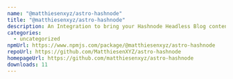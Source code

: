 ```yaml
---
name: "@matthiesenxyz/astro-hashnode"
title: "@matthiesenxyz/astro-hashnode"
description: An Integration to bring your Hashnode Headless Blog content into Astro!
categories:
  - uncategorized
npmUrl: https://www.npmjs.com/package/@matthiesenxyz/astro-hashnode
repoUrl: https://github.com/MatthiesenXYZ/astro-hashnode
homepageUrl: https://github.com/matthiesenxyz/astro-hashnode
downloads: 11
---
```


